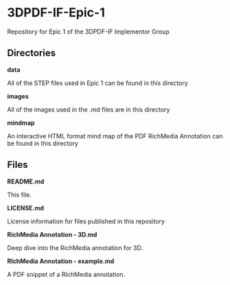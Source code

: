 # 3DPDF-IF-Epic-1
Repository for Epic 1 of the 3DPDF-IF Implementor Group

## Directories

**data**

All of the STEP files used in Epic 1 can be found in this directory

**images**

All of the images used in the .md files are in this directory

**mindmap**

An interactive HTML format mind map of the PDF RichMedia Annotation can be found in this directory

## Files

**README.md**

This file.

**LICENSE.md**

License information for files published in this repository

**RichMedia Annotation - 3D.md**

Deep dive into the RichMedia annotation for 3D.

**RIchMedia Annotation - example.md**

A PDF snippet of a RIchMedia annotation.